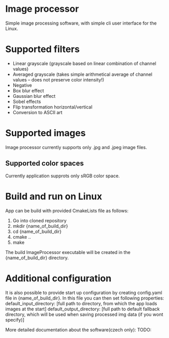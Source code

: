 # Image processor

Simple image processing software, with simple cli user interface for the Linux.

# Supported filters
- Linear grayscale (grayscale based on linear combination of channel values)
- Averaged grayscale (takes simple arithmetical average of channel values – does not preserve color intensity!)
- Negative
- Box blur effect
- Gaussian blur effect
- Sobel effects
- Flip transformation horizontal/vertical
- Conversion to ASCII art

# Supported images
Image processor currently supports only .jpg and .jpeg image files.
## Supported color spaces
Currently application supprots only sRGB color space.

# Build and run on Linux
App can be build with provided CmakeLists file as follows:
1. Go into cloned repository
2. mkdir {name_of_build_dir}
3. cd {name_of_build_dir}
4. cmake ..
5. make

The build ImageProcessor executable will be created in the {name_of_build_dir} directory.

# Additional configuration
It is also possible to provide start up configuration by creating config.yaml file in {name_of_build_dir}. In this file you can then set following properties:
default_input_directory: [full path to directory, from which the app loads images at the start]
default_output_directory: [full path to default fallback directory, which will be used when saving processed img data (if you wont specify)]

More detailed documentation about the software(czech only): TODO:
